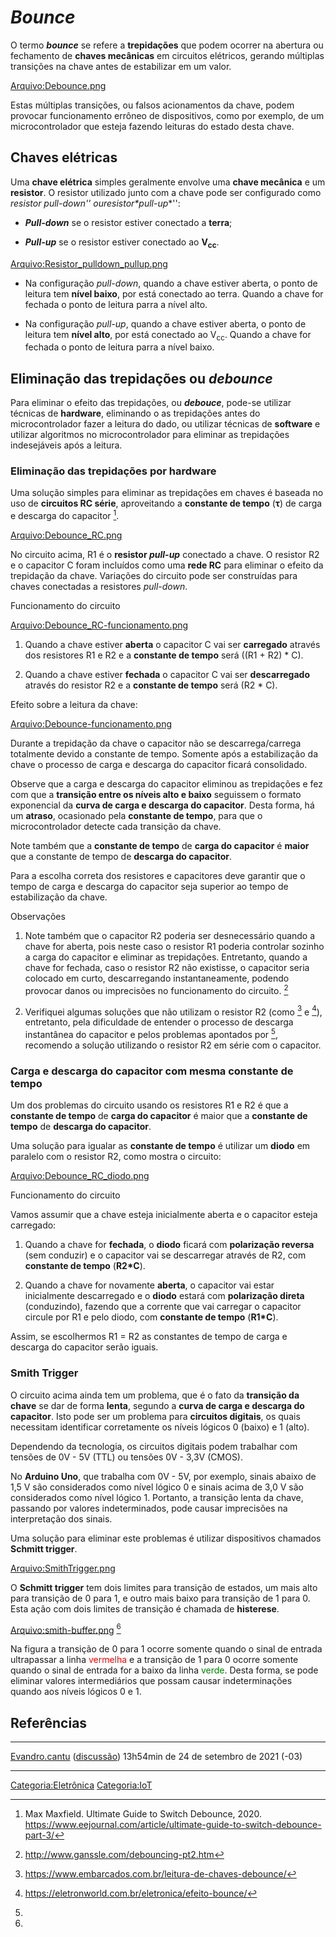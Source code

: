# *Bounce*

O termo ***bounce*** se refere a **trepidações** que podem ocorrer na abertura ou fechamento de **chaves mecânicas** em circuitos elétricos, gerando múltiplas transições na chave antes de estabilizar em um valor.

<a href="Arquivo:Debounce.png" class="wikilink" title="Arquivo:Debounce.png">Arquivo:Debounce.png</a>

Estas múltiplas transições, ou falsos acionamentos da chave, podem provocar funcionamento errôneo de dispositivos, como por exemplo, de um microcontrolador que esteja fazendo leituras do estado desta chave.

## Chaves elétricas

Uma **chave elétrica** simples geralmente envolve uma **chave mecânica** e um **resistor**. O resistor utilizado junto com a chave pode ser configurado como **resistor *pull-down**'' ou**resistor*pull-up**'':

- ***Pull-down*** se o resistor estiver conectado a **terra**;
- ***Pull-up*** se o resistor estiver conectado ao **V<sub>cc</sub>**.

<a href="Arquivo:Resistor_pulldown_pullup.png" class="wikilink" title="Arquivo:Resistor_pulldown_pullup.png">Arquivo:Resistor_pulldown_pullup.png</a>

- Na configuração *pull-down*, quando a chave estiver aberta, o ponto de leitura tem **nível baixo**, por está conectado ao terra. Quando a chave for fechada o ponto de leitura parra a nível alto.
- Na configuração *pull-up*, quando a chave estiver aberta, o ponto de leitura tem **nível alto**, por está conectado ao V<sub>cc</sub>. Quando a chave for fechada o ponto de leitura parra a nível baixo.

## Eliminação das trepidações ou *debounce*

Para eliminar o efeito das trepidações, ou ***debouce***, pode-se utilizar técnicas de **hardware**, eliminando o as trepidações antes do microcontrolador fazer a leitura do dado, ou utilizar técnicas de **software** e utilizar algoritmos no microcontrolador para eliminar as trepidações indesejáveis após a leitura.

### Eliminação das trepidações por hardware

Uma solução simples para eliminar as trepidações em chaves é baseada no uso de **circuitos RC série**, aproveitando a **constante de tempo** (**τ**) de carga e descarga do capacitor [^1].

<a href="Arquivo:Debounce_RC.png" class="wikilink" title="Arquivo:Debounce_RC.png">Arquivo:Debounce_RC.png</a>

No circuito acima, R1 é o **resistor *pull-up*** conectado a chave. O resistor R2 e o capacitor C foram incluídos como uma **rede RC** para eliminar o efeito da trepidação da chave. Variações do circuito pode ser construídas para chaves conectadas a resistores *pull-down*.

Funcionamento do circuito  

<a href="Arquivo:Debounce_RC-funcionamento.png" class="wikilink" title="Arquivo:Debounce_RC-funcionamento.png">Arquivo:Debounce_RC-funcionamento.png</a>

1.  Quando a chave estiver **aberta** o capacitor C vai ser **carregado** através dos resistores R1 e R2 e a **constante de tempo** será ((R1 + R2) \* C).
2.  Quando a chave estiver **fechada** o capacitor C vai ser **descarregado** através do resistor R2 e a **constante de tempo** será (R2 \* C).

Efeito sobre a leitura da chave:

<a href="Arquivo:Debounce-funcionamento.png" class="wikilink" title="Arquivo:Debounce-funcionamento.png">Arquivo:Debounce-funcionamento.png</a>

Durante a trepidação da chave o capacitor não se descarrega/carrega totalmente devido a constante de tempo. Somente após a estabilização da chave o processo de carga e descarga do capacitor ficará consolidado.

Observe que a carga e descarga do capacitor eliminou as trepidações e fez com que a **transição entre os níveis alto e baixo** seguissem o formato exponencial da **curva de carga e descarga do capacitor**. Desta forma, há um **atraso**, ocasionado pela **constante de tempo**, para que o microcontrolador detecte cada transição da chave.

Note também que a **constante de tempo** de **carga do capacitor** é **maior** que a constante de tempo de **descarga do capacitor**.

Para a escolha correta dos resistores e capacitores deve garantir que o tempo de carga e descarga do capacitor seja superior ao tempo de estabilização da chave.

Observações  

1.  Note também que o capacitor R2 poderia ser desnecessário quando a chave for aberta, pois neste caso o resistor R1 poderia controlar sozinho a carga do capacitor e eliminar as trepidações. Entretanto, quando a chave for fechada, caso o resistor R2 não existisse, o capacitor seria colocado em curto, descarregando instantaneamente, podendo provocar danos ou imprecisões no funcionamento do circuito. [^2]
2.  Verifiquei algumas soluções que não utilizam o resistor R2 (como [^3] e [^4]), entretanto, pela dificuldade de entender o processo de descarga instantânea do capacitor e pelos problemas apontados por [^5], recomendo a solução utilizando o resistor R2 em série com o capacitor.

### Carga e descarga do capacitor com mesma constante de tempo

Um dos problemas do circuito usando os resistores R1 e R2 é que a **constante de tempo** de **carga do capacitor** é maior que a **constante de tempo** de **descarga do capacitor**.

Uma solução para igualar as **constante de tempo** é utilizar um **diodo** em paralelo com o resistor R2, como mostra o circuito:

<a href="Arquivo:Debounce_RC_diodo.png" class="wikilink" title="Arquivo:Debounce_RC_diodo.png">Arquivo:Debounce_RC_diodo.png</a>

Funcionamento do circuito  

Vamos assumir que a chave esteja inicialmente aberta e o capacitor esteja carregado:

1.  Quando a chave for **fechada**, o **diodo** ficará com **polarização reversa** (sem conduzir) e o capacitor vai se descarregar através de R2, com **constante de tempo** (**R2\*C**).
2.  Quando a chave for novamente **aberta**, o capacitor vai estar inicialmente descarregado e o **diodo** estará com **polarização direta** (conduzindo), fazendo que a corrente que vai carregar o capacitor circule por R1 e pelo diodo, com **constante de tempo** (**R1\*C**).

Assim, se escolhermos R1 = R2 as constantes de tempo de carga e descarga do capacitor serão iguais.

### Smith Trigger

O circuito acima ainda tem um problema, que é o fato da **transição da chave** se dar de forma **lenta**, segundo a **curva de carga e descarga do capacitor**. Isto pode ser um problema para **circuitos digitais**, os quais necessitam identificar corretamente os níveis lógicos 0 (baixo) e 1 (alto).

Dependendo da tecnologia, os circuitos digitais podem trabalhar com tensões de 0V - 5V (TTL) ou tensões 0V - 3,3V (CMOS).

No **Arduino Uno**, que trabalha com 0V - 5V, por exemplo, sinais abaixo de 1,5 V são considerados como nível lógico 0 e sinais acima de 3,0 V são considerados como nível lógico 1. Portanto, a transição lenta da chave, passando por valores indeterminados, pode causar imprecisões na interpretação dos sinais.

Uma solução para eliminar este problemas é utilizar dispositivos chamados **Schmitt trigger**.

<a href="Arquivo:SmithTrigger.png" class="wikilink" title="Arquivo:SmithTrigger.png">Arquivo:SmithTrigger.png</a>

O **Schmitt trigger** tem dois limites para transição de estados, um mais alto para transição de 0 para 1, e outro mais baixo para transição de 1 para 0. Esta ação com dois limites de transição é chamada de **histerese**.

<a href="Arquivo:smith-buffer.png" class="wikilink" title="Arquivo:smith-buffer.png">Arquivo:smith-buffer.png</a> [^6]

Na figura a transição de 0 para 1 ocorre somente quando o sinal de entrada ultrapassar a linha <font color="red">vermelha</font> e a transição de 1 para 0 ocorre somente quando o sinal de entrada for a baixo da linha <font color="green">verde</font>. Desta forma, se pode eliminar valores intermediários que possam causar indeterminações quando aos níveis lógicos 0 e 1.

## Referências

<references />

------------------------------------------------------------------------

<a href="Usuário:Evandro.cantu" class="wikilink" title="Evandro.cantu">Evandro.cantu</a> (<a href="Usuário_Discussão:Evandro.cantu" class="wikilink" title="discussão">discussão</a>) 13h54min de 24 de setembro de 2021 (-03)

------------------------------------------------------------------------

<a href="Categoria:Eletrônica" class="wikilink" title="Categoria:Eletrônica">Categoria:Eletrônica</a> <a href="Categoria:IoT" class="wikilink" title="Categoria:IoT">Categoria:IoT</a>

[^1]: Max Maxfield. Ultimate Guide to Switch Debounce, 2020. <https://www.eejournal.com/article/ultimate-guide-to-switch-debounce-part-3/>

[^2]: <http://www.ganssle.com/debouncing-pt2.htm>

[^3]: <https://www.embarcados.com.br/leitura-de-chaves-debounce/>

[^4]: <https://eletronworld.com.br/eletronica/efeito-bounce/>

[^5]:

[^6]:
